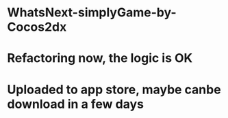 # WhatsNext-simplyGame-by-Cocos2dx
# Refactoring now, the logic is OK
# Uploaded to app store, maybe canbe download in a few days
